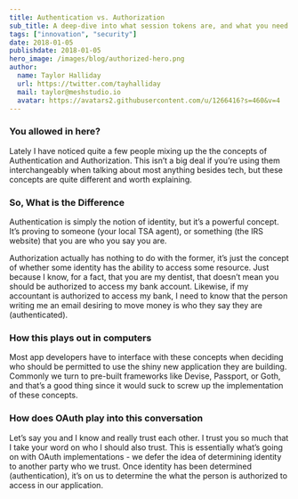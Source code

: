```yaml
---
title: Authentication vs. Authorization
sub_title: A deep-dive into what session tokens are, and what you need to be aware of when implementing them.
tags: ["innovation", "security"]
date: 2018-01-05
publishdate: 2018-01-05
hero_image: /images/blog/authorized-hero.png
author:
  name: Taylor Halliday
  url: https://twitter.com/tayhalliday
  mail: taylor@meshstudio.io
  avatar: https://avatars2.githubusercontent.com/u/1266416?s=460&v=4
---
```


### You allowed in here?
Lately I have noticed quite a few people mixing up the the concepts of Authentication and Authorization. This isn’t a big deal if you’re using them interchangeably when talking about most anything besides tech, but these concepts are quite different and worth explaining.

### So, What is the Difference
Authentication is simply the notion of identity, but it’s a powerful concept. It’s proving to someone (your local TSA agent), or something (the IRS website) that you are who you say you are. 

Authorization actually has nothing to do with the former, it’s just the concept of whether some identity has the ability to access some resource. Just because I know, for a fact, that you are my dentist, that doesn’t mean you should be authorized to access my bank account. Likewise, if my accountant is authorized to access my bank, I need to know that the person writing me an email desiring to move money is who they say they are (authenticated). 

### How this plays out in computers
Most app developers have to interface with these concepts when deciding who should be permitted to use the shiny new application they are building. Commonly we turn to pre-built frameworks like Devise, Passport, or Goth, and that’s a good thing since it would suck to screw up the implementation of these concepts. 

### How does OAuth play into this conversation
Let’s say you and I know and really trust each other. I trust you so much that I take your word on who I should also trust. This is essentially what’s going on with OAuth implementations - we defer the idea of determining identity to another party who we trust. Once identity has been determined (authentication), it’s on us to determine the what the person is authorized to access in our application. 

